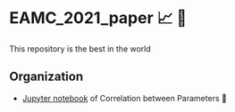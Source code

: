 # EAMC_2021_paper :chart_with_upwards_trend: :page_facing_up:

This repository is the best in the world

## Organization

* [Jupyter notebook](https://github.com/gustavolibotte/LNCC-COVID-19-prediction/blob/master/EAMC_2021_paper/main/Correlation_Param.ipynb) of Correlation between Parameters :notebook:
